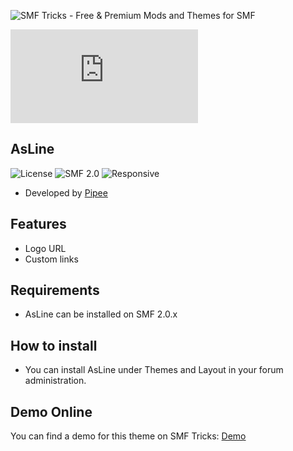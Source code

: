![SMF Tricks - Free & Premium Mods and Themes for SMF](https://smftricks.com/logos/logo.png)

![Theme Preview](https://custom.simplemachines.org/index.php?action=download;theme=2739;attach=226738;image)
 
## AsLine
![License](https://img.shields.io/badge/License-MPL2.0-a05a3f?style=flat-square) ![SMF 2.0](https://img.shields.io/badge/SMF-2.0-996ee1?style=flat-square) ![Responsive](https://img.shields.io/badge/Responsive-No-6e97e1?style=flat-square)

* Developed by [Pipee](https://github.com/FelipeVa)

## Features
- Logo URL
- Custom links

## Requirements
* AsLine can be installed on SMF 2.0.x

## How to install
* You can install AsLine under Themes and Layout in your forum administration.

## Demo Online
You can find a demo for this theme on SMF Tricks: [Demo](https://demo.smftricks.com/index.php?theme=40)
